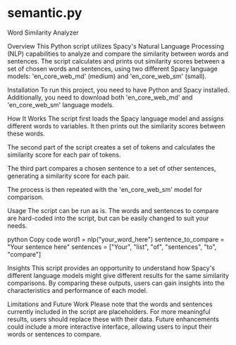 # semantic.py

Word Similarity Analyzer

Overview
This Python script utilizes Spacy's Natural Language Processing (NLP) capabilities to analyze and compare the similarity between words and sentences. The script calculates and prints out similarity scores between a set of chosen words and sentences, using two different Spacy language models: 'en_core_web_md' (medium) and 'en_core_web_sm' (small).

Installation
To run this project, you need to have Python and Spacy installed. Additionally, you need to download both 'en_core_web_md' and 'en_core_web_sm' language models.

How It Works
The script first loads the Spacy language model and assigns different words to variables. It then prints out the similarity scores between these words.

The second part of the script creates a set of tokens and calculates the similarity score for each pair of tokens.

The third part compares a chosen sentence to a set of other sentences, generating a similarity score for each pair.

The process is then repeated with the 'en_core_web_sm' model for comparison.

Usage
The script can be run as is. The words and sentences to compare are hard-coded into the script, but can be easily changed to suit your needs.

python
Copy code
word1 = nlp("your_word_here")
sentence_to_compare = "Your sentence here"
sentences = ["Your", "list", "of", "sentences", "to", "compare"]

Insights
This script provides an opportunity to understand how Spacy's different language models might give different results for the same similarity comparisons. By comparing these outputs, users can gain insights into the characteristics and performance of each model.

Limitations and Future Work
Please note that the words and sentences currently included in the script are placeholders. For more meaningful results, users should replace these with their data. Future enhancements could include a more interactive interface, allowing users to input their words or sentences to compare.
